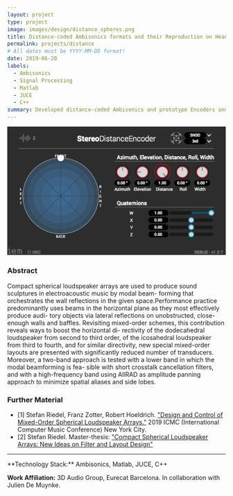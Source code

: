 ```yaml
---
layout: project
type: project
image: images/design/distance_spheres.png
title: Distance-coded Ambisonics formats and their Reproduction on Headphones and Loudspeakers Arrays
permalink: projects/distance
# All dates must be YYYY-MM-DD format!
date: 2019-06-20
labels:
  - Ambisonics
  - Signal Processing
  - Matlab
  - JUCE
  - C++
summary: Developed distance-coded Ambisonics and prototype Encoders and Decoders with Matlab and JUCE/C++.
---
```


<img class="ui fluid bordered image" src="../images/distance/distance_encoder.png">


### Abstract

Compact spherical loudspeaker arrays are used to produce sound sculptures in electroacoustic music by modal beam- forming that orchestrates the wall reflections in the given space.Performance practice predominantly uses beams in the horizontal plane as they most effectively produce audi- tory objects via lateral reflections on unobstructed, close- enough walls and baffles. Revisiting mixed-order schemes, this contribution reveals ways to boost the horizontal di- rectivity of the dodecahedral loudspeaker from second to third order, of the icosahedral loudspeaker from third to fourth, and for similar directivity, new special mixed-order layouts are presented with significantly reduced number of transducers. Moreover, a two-band approach is tested with a lower band in which the modal beamforming is fea- sible with short crosstalk cancellation filters, and with a high-frequency band using AllRAD as amplitude panning approach to minimize spatial aliases and side lobes.

### Further Material
- [1] Stefan Riedel, Franz Zotter, Robert Hoeldrich. <a href="https://www.researchgate.net/publication/333132335_Design_and_Control_of_Mixed-Order_Spherical_Loudspeaker_Arrays">"Design and Control of Mixed-Order Spherical Loudspeaker Arrays."</a>  2019 ICMC (International Computer Music Conference) New York City.
- [2] Stefan Riedel. Master-thesis: <a href="https://drive.google.com/open?id=1hyXaX3AxoZvnzQgYCSvq5RE_f2y24E8j">"Compact Spherical Loudspeaker Arrays: New Ideas on Filter and Layout Design"</a>


<hr>
**Technology Stack:** Ambisonics, Matlab, JUCE, C++

**Work Affiliation:** 3D Audio Group, Eurecat Barcelona. In collaboration with Julien De Muynke.


